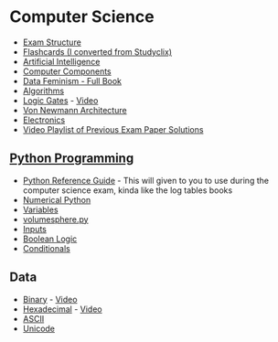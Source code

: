 # Computer Science

- [Exam Structure](exam-structure.md)
- [Flashcards (I converted from Studyclix)](flashcards.md)
- [Artificial Intelligence](AI.md)
- [Computer Components](computer-components.md)
- [Data Feminism - Full Book](https://data-feminism.mitpress.mit.edu)
- [Algorithms](algorithms.md)
- [Logic Gates](logic-gates.md) - [Video](https://youtu.be/zPuHvcl_u8g)
- [Von Newmann Architecture](computer-arch.md)
- [Electronics](electronics.md)
- [Video Playlist of Previous Exam Paper Solutions](https://www.youtube.com/playlist?list=PL-CrepeJ9RXLpQNqhcEBKRava2Lo2fudT)
## [Python Programming](python.md)
- [Python Reference Guide](python-reference-guide.pdf) - This will given to you to use during the computer science exam, kinda like the log tables books
- [Numerical Python](python/numerical-python.md)
- [Variables](python/variables.md)
- [volumesphere.py](python/volumesphere.py.md)
- [Inputs](python/inputs.md)
- [Boolean Logic](python/boolean-logic.md)
- [Conditionals]()
## Data
- [Binary](data/binary.md) - [Video](https://youtu.be/VLflTjd3lWA)
- [Hexadecimal](data/hexadecimal.md) - [Video](https://youtu.be/pg-HEGBpCQk)
- [ASCII](data/ASCII.md)
- [Unicode](data/unicode.md)
